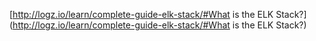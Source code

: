 
[http://logz.io/learn/complete-guide-elk-stack/#What is the ELK Stack?](http://logz.io/learn/complete-guide-elk-stack/#What is the ELK Stack?)
